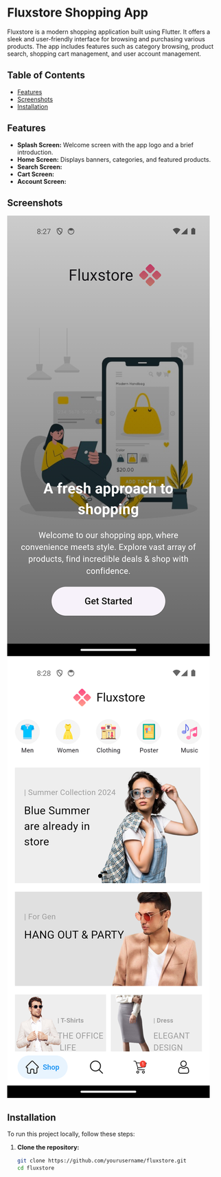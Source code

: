 # Fluxstore Shopping App

Fluxstore is a modern shopping application built using Flutter. It offers a sleek and user-friendly interface for browsing and purchasing various products. The app includes features such as category browsing, product search, shopping cart management, and user account management.

## Table of Contents

- [Features](#features)
- [Screenshots](#screenshots)
- [Installation](#installation)


## Features

- **Splash Screen:** Welcome screen with the app logo and a brief introduction.
- **Home Screen:** Displays banners, categories, and featured products.
- **Search Screen:** 
- **Cart Screen:** 
- **Account Screen:** 

## Screenshots

![Splash Screen](assets/screenshots/splash_screen.png)
![Home Screen](assets/screenshots/home_screen.png)


## Installation

To run this project locally, follow these steps:

1. **Clone the repository:**

   ```bash
   git clone https://github.com/yourusername/fluxstore.git
   cd fluxstore
